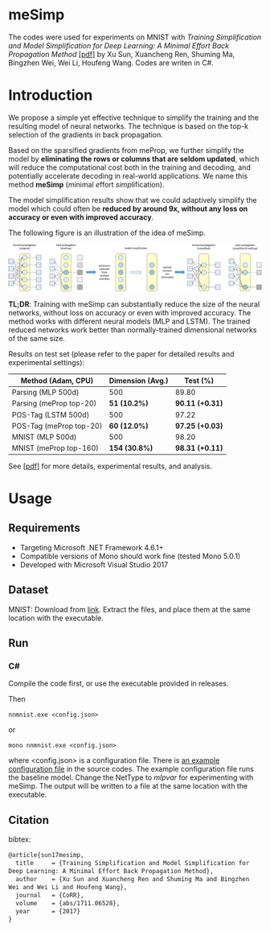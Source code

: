 # meSimp

The codes were used for experiments on MNIST with _Training Simplification and Model Simplification for Deep Learning: A Minimal Effort Back Propagation Method_ [[pdf]](https://arxiv.org/pdf/1711.06528) by Xu Sun, Xuancheng Ren, Shuming Ma, Bingzhen Wei, Wei Li, Houfeng Wang. Codes are writen in C#.


# Introduction

We propose a simple yet effective technique to simplify the training and the resulting model of neural networks. The technique is based on the top-k selection of the gradients in back propagation.


Based on the sparsified gradients from meProp, we further simplify the model by **eliminating the rows or columns that are seldom updated**, which will reduce the computational cost both in the training and decoding, and potentially accelerate decoding in real-world applications. We name this method **meSimp** (*m*inimal *e*ffort *simp*lification).

The model simplification results show that we could adaptively simplify the model which could often be **reduced by around 9x, without any loss on accuracy or even with improved accuracy**.

The following figure is an illustration of the idea of meSimp.

![An illustration of the idea of meSimp.](./docs/mesimp.svg)

**TL;DR**: Training with meSimp can substantially reduce the size of the neural networks, without loss on accuracy or even with improved accuracy. The method works with different neural models (MLP and LSTM). The trained reduced networks work better than normally-trained dimensional networks of the same size.

Results on test set (please refer to the paper for detailed results and experimental settings):

| Method (Adam, CPU)      | Dimension (Avg.)  | Test (%)          |
| ----------------------- | ----------------- | ----------------- |
| Parsing (MLP 500d)      | 500               | 89.80             |
| Parsing (meProp top-20) | **51 (10.2%)**    | **90.11 (+0.31)** |
| POS-Tag (LSTM 500d)     | 500               | 97.22             |
| POS-Tag (meProp top-20) | **60 (12.0%)**    | **97.25 (+0.03)** |
| MNIST (MLP 500d)        | 500               | 98.20             |
| MNIST (meProp top-160)  | **154 (30.8%)**   | **98.31 (+0.11)** |

See [[pdf]](https://arxiv.org/pdf/1711.06528) for more details, experimental results, and analysis.


# Usage

## Requirements

* Targeting Microsoft .NET Framework 4.6.1+
* Compatible versions of Mono should work fine (tested Mono 5.0.1)
* Developed with Microsoft Visual Studio 2017


## Dataset

MNIST: Download from [link](http://yann.lecun.com/exdb/mnist/). Extract the files, and place them at the same location with the executable.


## Run
### C#
Compile the code first, or use the executable provided in releases.

Then
```
nnmnist.exe <config.json>
```
or
```
mono nnmnist.exe <config.json>
```
where <config.json> is a configuration file. There is [an example configuration file](./src/csharp/nnmnist/default.json) in the source codes. The example configuration file runs the baseline model. Change the NetType to _mlpvar_ for experimenting with meSimp. The output will be written to a file at the same location with the executable. 


## Citation

bibtex:
```
@article{sun17mesimp,
  title     = {Training Simplification and Model Simplification for Deep Learning: A Minimal Effort Back Propagation Method},
  author    = {Xu Sun and Xuancheng Ren and Shuming Ma and Bingzhen Wei and Wei Li and Houfeng Wang},
  journal   = {CoRR},
  volume    = {abs/1711.06528},
  year      = {2017}
}
```
